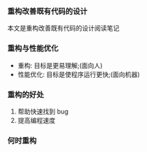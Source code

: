 ### 重构改善既有代码的设计

本文是重构改善既有代码的设计阅读笔记

### 重构与性能优化

* 重构: 目标是更易理解;(面向人)
* 性能优化: 目标是使程序运行更快;(面向机器)

### 重构的好处

1. 帮助快速找到 bug
2. 提高编程速度

### 何时重构
